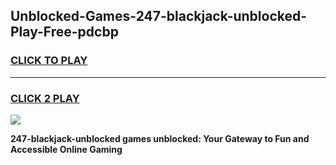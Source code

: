 
## Unblocked-Games-247-blackjack-unblocked-Play-Free-pdcbp
<h3>
<a href="https://premium76.site?title=247-blackjack-unblocked&ref=18A1">CLICK TO PLAY</a></h3>
<hr>

<h3>
<a href="https://premium76.site?title=247-blackjack-unblocked&ref=18A1">CLICK 2 PLAY</a>
  
</h3>

<a href="https://premium76.site?title=247-blackjack-unblocked&ref=18A1"><img src="https://clearcache.store/games.png"></a>


**247-blackjack-unblocked games unblocked: Your Gateway to Fun and Accessible Online Gaming**
